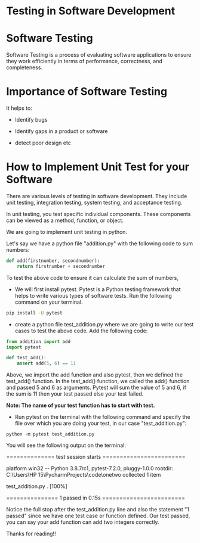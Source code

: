 # Testing in Software Development

# Software Testing

Software Testing is a process of evaluating software applications to ensure they work efficiently in terms of performance, correctness, and completeness.

# Importance of Software Testing

It helps to:

*   Identify bugs
    
*   Identify gaps in a product or software
    
*   detect poor design etc
    

# How to Implement Unit Test for your Software

There are various levels of testing in software development. They include unit testing, integration testing, system testing, and acceptance testing.

In unit testing, you test specific individual components. These components can be viewed as a method, function, or object.

We are going to implement unit testing in python.

Let's say we have a python file "addition.py" with the following code to sum numbers:

```python
def add(firstnumber, secondnumber):
    return firstnumber + secondnumber
```

To test the above code to ensure it can calculate the sum of numbers,

*   We will first install pytest. Pytest is a Python testing framework that helps to write various types of software tests. Run the following command on your terminal.
    

```bash
pip install -U pytest
```

*   create a python file test\_addition.py where we are going to write our test cases to test the above code. Add the following code:
    

```python
from addition import add
import pytest

def test_add():
    assert add(5, 6) == 11
```

Above, we import the add function and also pytest, then we defined the test\_add() function. In the test\_add() function, we called the add() function and passed 5 and 6 as arguments. Pytest will sum the value of 5 and 6, if the sum is 11 then your test passed else your test failed.

**Note: The name of your test function has to start with test.**

*   Run pytest on the terminal with the following command and specify the file over which you are doing your test, in our case "test\_addition.py":
    

```plaintext
python -m pytest test_addition.py
```

You will see the following output on the terminal:

\============== test session starts ========================

platform win32 -- Python 3.8.7rc1, pytest-7.2.0, pluggy-1.0.0 rootdir: C:\\Users\\HP 15\\PycharmProjects\\code\\onetwo collected 1 item

test\_addition.py . \[100%\]

\=============== 1 passed in 0.15s ========================

Notice the full stop after the test\_addition.py line and also the statement "1 passed" since we have one test case or function defined. Our test passed, you can say your add function can add two integers correctly.

Thanks for reading!!